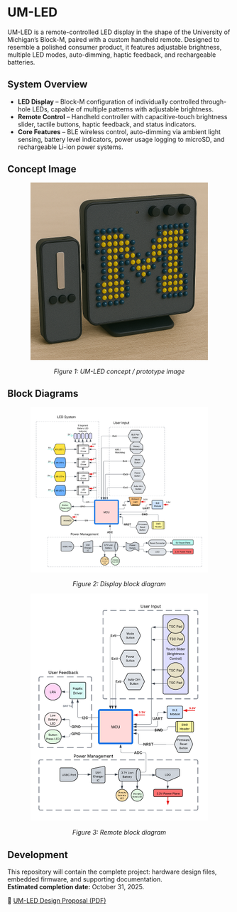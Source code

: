 # UM-LED

UM-LED is a remote-controlled LED display in the shape of the University of Michigan’s Block-M, paired with a custom handheld remote. Designed to resemble a polished consumer product, it features adjustable brightness, multiple LED modes, auto-dimming, haptic feedback, and rechargeable batteries.

## System Overview

- **LED Display** – Block-M configuration of individually controlled through-hole LEDs, capable of multiple patterns with adjustable brightness.  
- **Remote Control** – Handheld controller with capacitive-touch brightness slider, tactile buttons, haptic feedback, and status indicators.  
- **Core Features** – BLE wireless control, auto-dimming via ambient light sensing, battery level indicators, power usage logging to microSD, and rechargeable Li-ion power systems.

## Concept Image

<p align="center">
  <img src="https://github.com/zachmilan/UM-LED/raw/main/images/final_proto_img.png" alt="UM-LED concept / prototype image" width="400"/>
</p>
<p align="center"><em>Figure 1: UM-LED concept / prototype image</em></p>

## Block Diagrams

<p align="center">
  <img src="https://github.com/zachmilan/UM-LED/raw/main/images/Display%20Block%20Diagram%20(2).png" alt="Display block diagram" width="400"/>
</p>
<p align="center"><em>Figure 2: Display block diagram</em></p>

<p align="center">
  <img src="https://github.com/zachmilan/UM-LED/raw/main/images/Remote%20Block%20Diagram%20(2).png" alt="Remote block diagram" width="400"/>
</p>
<p align="center"><em>Figure 3: Remote block diagram</em></p>

## Development

This repository will contain the complete project: hardware design files, embedded firmware, and supporting documentation.  
**Estimated completion date:** October 31, 2025.

📄 [UM-LED Design Proposal (PDF)](https://github.com/zachmilan/UM-LED/raw/main/UM-LED%20Design%20Proposal.pdf)
